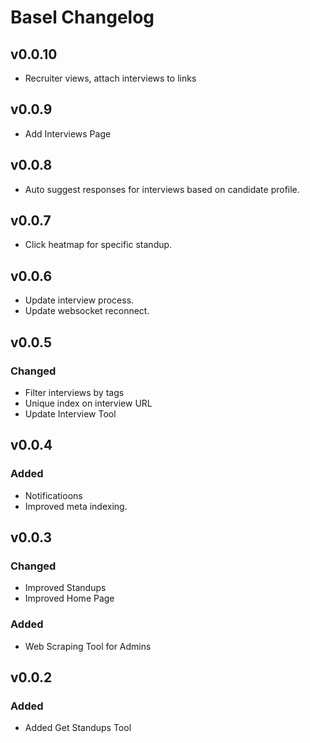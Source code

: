 # Basel Changelog

## v0.0.10

- Recruiter views, attach interviews to links

## v0.0.9

- Add Interviews Page

## v0.0.8

- Auto suggest responses for interviews based on candidate profile.

## v0.0.7
- Click heatmap for specific standup.

## v0.0.6
- Update interview process.
- Update websocket reconnect.

## v0.0.5

### Changed
- Filter interviews by tags
- Unique index on interview URL
- Update Interview Tool

## v0.0.4

### Added

- Notificatioons
- Improved meta indexing.

## v0.0.3

### Changed

- Improved Standups
- Improved Home Page

### Added

- Web Scraping Tool for Admins

## v0.0.2

### Added

- Added Get Standups Tool
